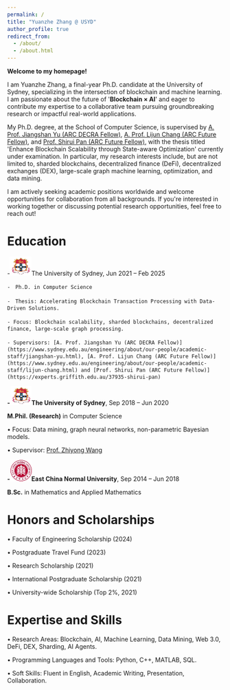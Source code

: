 ```yaml
---
permalink: /
title: "Yuanzhe Zhang @ USYD"
author_profile: true
redirect_from: 
  - /about/
  - /about.html
---
```



**Welcome to my homepage!**

I am Yuanzhe Zhang, a final-year Ph.D. candidate at the University of Sydney, specializing in the intersection of blockchain and machine learning. I am passionate about the future of '**Blockchain × AI**' and eager to contribute my expertise to a collaborative team pursuing groundbreaking research or impactful real-world applications.

My Ph.D. degree, at the School of Computer Science, is supervised by [A. Prof. Jiangshan Yu (ARC DECRA Fellow)](https://www.sydney.edu.au/engineering/about/our-people/academic-staff/jiangshan-yu.html), [A. Prof. Lijun Chang (ARC Future Fellow)](https://www.sydney.edu.au/engineering/about/our-people/academic-staff/lijun-chang.html), and [Prof. Shirui Pan (ARC Future Fellow)](https://experts.griffith.edu.au/37935-shirui-pan), with the thesis titled 'Enhance Blockchain Scalability through State-aware Optimization' currently under examination. In particular, my research interests include, but are not limited to, sharded blockchains, decentralized finance (DeFi), decentralized exchanges (DEX), large-scale graph machine learning, optimization, and data mining.

I am actively seeking academic positions worldwide and welcome opportunities for collaboration from all backgrounds. If you're interested in working together or discussing potential research opportunities, feel free to reach out!



Education
=

-![Sydney](../images/SYD1.png)The University of Sydney, Jun 2021 – Feb 2025

    -　Ph.D. in Computer Science

    -　Thesis: Accelerating Blockchain Transaction Processing with Data-Driven Solutions.

    - Focus: Blockchain scalability, sharded blockchains, decentralized finance, large-scale graph processing.

    - Supervisors: [A. Prof. Jiangshan Yu (ARC DECRA Fellow)](https://www.sydney.edu.au/engineering/about/our-people/academic-staff/jiangshan-yu.html), [A. Prof. Lijun Chang (ARC Future Fellow)](https://www.sydney.edu.au/engineering/about/our-people/academic-staff/lijun-chang.html) and [Prof. Shirui Pan (ARC Future Fellow)](https://experts.griffith.edu.au/37935-shirui-pan)


**-![Sydney](../images/SYD1.png)The University of Sydney**, Sep 2018 – Jun 2020

 **M.Phil. (Research)** in Computer Science

 • Focus: Data mining, graph neural networks, non-parametric Bayesian models.
 
 • Supervisor: [Prof. Zhiyong Wang](https://www.sydney.edu.au/engineering/about/our-people/academic-staff/zhiyong-wang.html)


**-![East](../images/east2.png)East China Normal University**, Sep 2014 – Jun 2018

**B.Sc.** in Mathematics and Applied Mathematics



Honors and Scholarships
=

• Faculty of Engineering Scholarship (2024)

• Postgraduate Travel Fund (2023)

• Research Scholarship (2021)

• International Postgraduate Scholarship (2021)

• University-wide Scholarship (Top 2%, 2021)



Expertise and Skills
=

• Research Areas: Blockchain, AI, Machine Learning, Data Mining, Web 3.0, DeFi, DEX, Sharding, AI Agents.

• Programming Languages and Tools: Python, C++, MATLAB, SQL.

• Soft Skills: Fluent in English, Academic Writing, Presentation, Collaboration.
